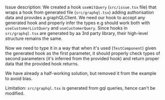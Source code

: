 Issue description:
We created a hook `useWitQuery` (`src/issue.tsx` file) that wraps a hook from generated file (`src/graphql.tsx`) adding authorisation data and provides a graphQLClient.
We need our hook to accept any generated hook and properly infer the types e.g should work both with `useCustomerListQuery` and `useCustomerQuery`.
Since hooks in `src/graphql.tsx` are generated by aa 3rd party library, their high-level structure remains the same.

Now we need to type it in a way that when it's used (`TestComponent`) given the generated hook as the first parameter,
it should properly check types of second parameters (it's inferred from the provided hook)
and return proper data that the provided hook returns.

We have already a half-working solution, but removed it from the example to avoid bias.

Limitation: `src/graphql.tsx` is generated from gql queries, hence can't be modified.
